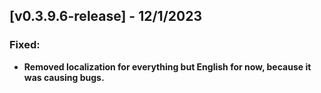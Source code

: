 ## [v0.3.9.6-release] - 12/1/2023

### Fixed:

- **Removed localization for everything but English for now, because it was causing bugs.**



